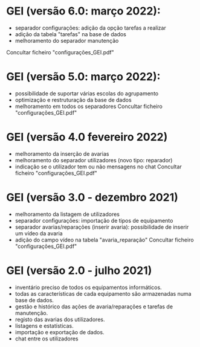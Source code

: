 # GEI (versão 6.0: março 2022):
- separador configurações: adição da opção tarefas a realizar
- adição da tabela "tarefas" na base de dados
- melhoramento do separador manutenção

Concultar ficheiro "configurações_GEI.pdf"

# GEI (versão 5.0: março 2022):
- possibilidade de suportar várias escolas do agrupamento
- optimização e restruturação da base de dados
- melhoramento em todos os separadores
Concultar ficheiro "configurações_GEI.pdf"

# GEI (versão 4.0 fevereiro 2022)
  - melhoramento da inserção de avarias
  - melhoramento do separador utilizadores (novo tipo: reparador)
  - indicação se o utilizador tem ou não mensagens no chat
Concultar ficheiro "configurações_GEI.pdf"


# GEI (versão 3.0 - dezembro 2021) 
  - melhoramento da listagem de utilizadores
  - separador configurações: importação de tipos de equipamento
  - separador avarias/reparações (inserir avaria): possibilidade de inserir um vídeo da avaria
  - adição do campo vídeo na tabela "avaria_reparação"
 Concultar ficheiro "configurações_GEI.pdf"


# GEI (versão 2.0 - julho 2021)
- inventário preciso de todos os equipamentos informáticos.
- todas as características de cada equipamento são armazenadas numa base de dados.
- gestão e histórico das ações de avaria/reparações e tarefas de manutenção.
- registo das avarias dos utilizadores.
- listagens e estatísticas.
- importação e exportação de dados. 
- chat entre os utilizadores

